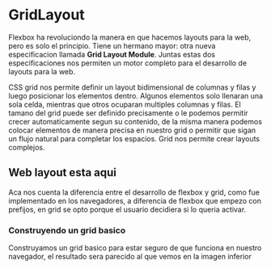 # GridLayout

Flexbox ha revoluciondo la manera en que hacemos layouts para la web, pero es solo el principio. Tiene un hermano mayor: otra nueva especificacion llamada **Grid Layout Module**. Juntas estas dos especificaciones nos permiten un motor completo para el desarrollo de layouts para la web.

CSS grid nos permite definir un layout bidimensional de columnas y filas y luego posicionar los elementos dentro. Algunos elementos solo llenaran una sola celda, mientras que otros ocuparan multiples columnas y filas. El tamano del grid puede ser definido precisamente o le podemos permitir crecer automaticamente segun su contenido, de la misma manera podemos colocar elementos de manera precisa en nuestro grid o permitir que sigan un flujo natural para completar los espacios. Grid nos permite crear layouts complejos.

## Web layout esta aqui
Aca nos cuenta la diferencia entre el desarrollo de flexbox y grid, como fue implementado en los navegadores, a diferencia de flexbox que empezo con prefijos, en grid se opto porque el usuario decidiera si lo queria activar.

### Construyendo un grid basico

Construyamos un grid basico para estar seguro de que funciona en nuestro navegador, el resultado sera parecido al que vemos en la imagen inferior